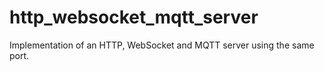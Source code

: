 # http_websocket_mqtt_server
Implementation of an HTTP, WebSocket and MQTT server using the same port.
